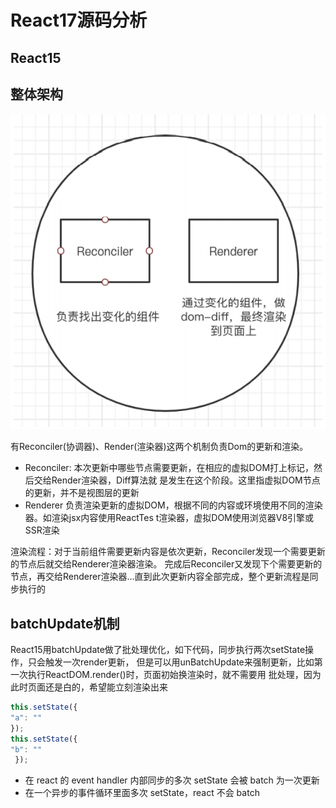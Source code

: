 # React17源码分析

## React15
## 整体架构<br>
![](../image/16256178716322.png)

有Reconciler(协调器)、Render(渲染器)这两个机制负责Dom的更新和渲染。
* Reconciler: 本次更新中哪些节点需要更新，在相应的虚拟DOM打上标记，然后交给Render渲染器，Diff算法就
是发生在这个阶段。这里指虚拟DOM节点的更新，并不是视图层的更新
* Renderer 负责渲染更新的虚拟DOM，根据不同的内容或环境使用不同的渲染器。如渲染jsx内容使用ReactTes
t渲染器，虚拟DOM使用浏览器V8引擎或SSR渲染

渲染流程：对于当前组件需要更新内容是依次更新，Reconciler发现一个需要更新的节点后就交给Renderer渲染器渲染。
完成后Reconciler又发现下个需要更新的节点，再交给Renderer渲染器...直到此次更新内容全部完成，整个更新流程是同步执行的

## batchUpdate机制
React15用batchUpdate做了批处理优化，如下代码，同步执行两次setState操作，只会触发一次render更新，
但是可以用unBatchUpdate来强制更新，比如第一次执行ReactDOM.render()时，页面初始换渲染时，就不需要用
批处理，因为此时页面还是白的，希望能立刻渲染出来

```js
this.setState({
"a": ""
});
this.setState({
"b": ""
 });
```
* 在 react 的 event handler 内部同步的多次 setState 会被 batch 为一次更新
* 在一个异步的事件循环里面多次 setState，react 不会 batch
